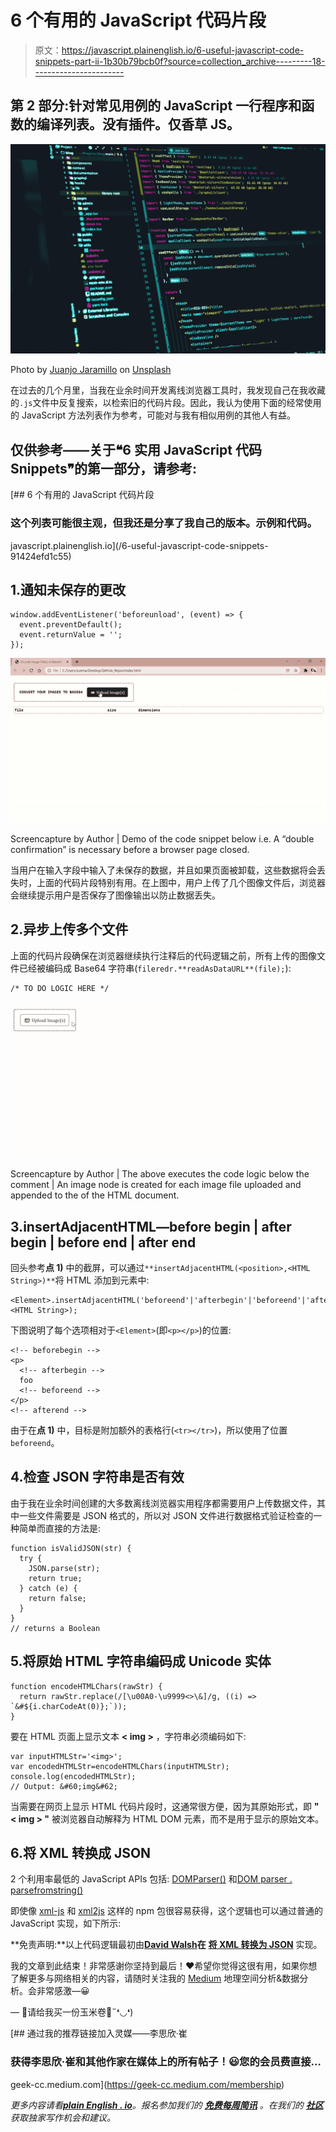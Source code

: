 # 6 个有用的 JavaScript 代码片段

> 原文：<https://javascript.plainenglish.io/6-useful-javascript-code-snippets-part-ii-1b30b79bcb0f?source=collection_archive---------18----------------------->

## 第 2 部分:针对常见用例的 JavaScript 一行程序和函数的编译列表。没有插件。仅香草 JS。

![](img/cb0c3fdf2254dee29b1776e7a7243b39.png)

Photo by [Juanjo Jaramillo](https://unsplash.com/@juanjodev02?utm_source=medium&utm_medium=referral) on [Unsplash](https://unsplash.com?utm_source=medium&utm_medium=referral)

在过去的几个月里，当我在业余时间开发离线浏览器工具时，我发现自己在我收藏的`.js`文件中反复搜索，以检索旧的代码片段。因此，我认为使用下面的经常使用的 JavaScript 方法列表作为参考，可能对与我有相似用例的其他人有益。

## 仅供参考——关于❝6 实用 JavaScript 代码 Snippets❞的第一部分，请参考:

[](/6-useful-javascript-code-snippets-91424efd1c55) [## 6 个有用的 JavaScript 代码片段

### 这个列表可能很主观，但我还是分享了我自己的版本。示例和代码。

javascript.plainenglish.io](/6-useful-javascript-code-snippets-91424efd1c55) 

## 1.通知未保存的更改

```
window.addEventListener('beforeunload', (event) => {
  event.preventDefault();
  event.returnValue = '';
});
```

![](img/9d113ca3eea60552a042915474970a85.png)

Screencapture by Author | Demo of the code snippet below i.e. A “double confirmation” is necessary before a browser page closed.

当用户在输入字段中输入了未保存的数据，并且如果页面被卸载，这些数据将会丢失时，上面的代码片段特别有用。在上图中，用户上传了几个图像文件后，浏览器会继续提示用户是否保存了图像输出以防止数据丢失。

## 2.异步上传多个文件

上面的代码片段确保在浏览器继续执行注释后的代码逻辑之前，所有上传的图像文件已经被编码成 Base64 字符串(`fileredr.**readAsDataURL**(file);`):

```
/* TO DO LOGIC HERE */
```

![](img/13822a87bc57c2866f448b86c253eac1.png)

Screencapture by Author | The above executes the code logic below the comment | An image node is created for each image file uploaded and appended to the <body></body> of the HTML document.

## 3.insertAdjacentHTML—before begin | after begin | before end | after end

回头参考**点 1)** 中的截屏，可以通过`**insertAdjacentHTML(<position>,<HTML String>)**`将 HTML 添加到元素中:

```
<Element>.insertAdjacentHTML('beforeend'|'afterbegin'|'beforeend'|'afterend', <HTML String>);
```

下图说明了每个选项相对于`<Element>`(即`<p></p>`)的位置:

```
<!-- beforebegin -->
<p>
  <!-- afterbegin -->
  foo
  <!-- beforeend -->
</p>
<!-- afterend -->
```

由于在**点 1)** 中，目标是附加额外的表格行(`<tr></tr>`)，所以使用了位置`beforeend`。

## 4.检查 JSON 字符串是否有效

由于我在业余时间创建的大多数离线浏览器实用程序都需要用户上传数据文件，其中一些文件需要是 JSON 格式的，所以对 JSON 文件进行数据格式验证检查的一种简单而直接的方法是:

```
function isValidJSON(str) {
  try {
    JSON.parse(str);
    return true;
  } catch (e) {
    return false;
  }
}
// returns a Boolean
```

## 5.将原始 HTML 字符串编码成 Unicode 实体

```
function encodeHTMLChars(rawStr) {
  return rawStr.replace(/[\u00A0-\u9999<>\&]/g, ((i) => `&#${i.charCodeAt(0)};`));
}
```

要在 HTML 页面上显示文本 **< img >** ，字符串必须编码如下:

```
var inputHTMLStr='<img>';
var encodedHTMLStr=encodeHTMLChars(inputHTMLStr);
console.log(encodedHTMLStr); 
// Output: &#60;img&#62;
```

当需要在网页上显示 HTML 代码片段时，这通常很方便，因为其原始形式，即 **" < img > "** 被浏览器自动解释为 HTML DOM 元素，而不是用于显示的原始文本。

## 6.将 XML 转换成 JSON

2 个利用率最低的 JavaScript APIs 包括: [DOMParser()](https://developer.mozilla.org/en-US/docs/Web/API/DOMParser) 和[DOM parser . parsefromstring()](https://developer.mozilla.org/en-US/docs/Web/API/DOMParser/parseFromString)

即使像 [xml-js](https://www.npmjs.com/package/xml-js) 和 [xml2js](https://www.npmjs.com/package/xml2js) 这样的 npm 包很容易获得，这个逻辑也可以通过普通的 JavaScript 实现，如下所示:

**免责声明:**以上代码逻辑最初由[**David Walsh**](https://davidwalsh.name/)**在** [**将 XML 转换为 JSON**](https://davidwalsh.name/convert-xml-json) 实现。

我的文章到此结束！非常感谢你坚持到最后！❤希望你觉得这很有用，如果你想了解更多与网络相关的内容，请随时关注我的 [Medium](https://medium.com/@geek-cc) 地理空间分析&数据分析。会非常感激—😀

— 🌮请给我买一份玉米卷🎀˶❛◡❛)

[](https://geek-cc.medium.com/membership) [## 通过我的推荐链接加入灵媒——李思欣·崔

### 获得李思欣·崔和其他作家在媒体上的所有帖子！😃您的会员费直接…

geek-cc.medium.com](https://geek-cc.medium.com/membership) 

*更多内容请看*[***plain English . io***](http://plainenglish.io/)*。报名参加我们的* [***免费每周简讯***](http://newsletter.plainenglish.io/) *。在我们的* [***社区***](https://discord.gg/GtDtUAvyhW) *获取独家写作机会和建议。*